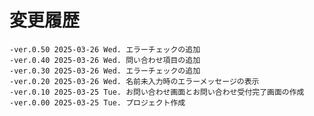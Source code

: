 # 変更履歴

	-ver.0.50 2025-03-26 Wed. エラーチェックの追加
	-ver.0.40 2025-03-26 Wed. 問い合わせ項目の追加
	-ver.0.30 2025-03-26 Wed. エラーチェックの追加
	-ver.0.20 2025-03-26 Wed. 名前未入力時のエラーメッセージの表示
	-ver.0.10 2025-03-25 Tue. お問い合わせ画面とお問い合わせ受付完了画面の作成
	-ver.0.00 2025-03-25 Tue. プロジェクト作成
